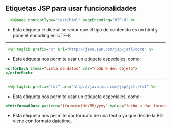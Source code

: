 ## Etiquetas JSP para usar funcionalidades

```jsp
  <%@page contentType="text/html" pageEncoding="UTF-8" %>
```
- Esta etiqueta le dice al servidor que el tipo de contenido es un html y pone el encoding en UTF-8

---

```jsp
 <%@ taglib prefix="c" uri="http://java.sun.com/jsp/jstl/core" %>
```
- Esta etiqueta nos permite usar un etiqueta especiales, como:
```jsp
<c:forEach items="Lista de datos" var="nombre del objeto">
</c:forEach>
```

---

```jsp
 <%@ taglib prefix="fmt" uri="http://java.sun.com/jsp/jstl/fmt" %>
```
- Esta etiqueta nos permite usar un etiqueta especiales, como:
```jsp
<fmt:formatDate pattern="(formato)dd/MM/yyyy" value="fecha a dar formato"></fmt:formatDate>
```
- Esta etiqueta nos permite dar formato de una fecha ya que desde la BD viene con formato datetime.